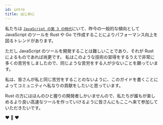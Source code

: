 ```yaml
---
id: intro
title: はじめに
---
```


私たちは [`JavaScript の第 3 の時代`](https://www.swyx.io/js-third-age/)にいて、昨今の一般的な傾向として JavaScript のツールを Rust や Go で作成することによりパフォーマンス向上を図るトレンドがあります。

ただし JavaScript のツールを開発することは難しいことであり、それが Rust によるものであれば尚更です。
私はこのような技術の習得をするうえで非常に多くの苦労をしましたので、同じような苦労をする人が少ないことを願っています。

私は、皆さんが私と同じ苦労をすることのないように、このガイドを書くことによってコミュニティへ私なりの貢献をしたいと思っています。

Rust の方にはほんのひと握りの開発者しかいませんので、私たちが誰もが楽しめるより良い高速なツールを作っていけるように皆さんにもここへ来て参加していただきたいです。

❤️ 🦀 ❤️
